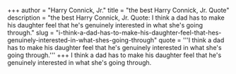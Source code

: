+++
author = "Harry Connick, Jr."
title = "the best Harry Connick, Jr. Quote"
description = "the best Harry Connick, Jr. Quote: I think a dad has to make his daughter feel that he's genuinely interested in what she's going through."
slug = "i-think-a-dad-has-to-make-his-daughter-feel-that-hes-genuinely-interested-in-what-shes-going-through"
quote = '''I think a dad has to make his daughter feel that he's genuinely interested in what she's going through.'''
+++
I think a dad has to make his daughter feel that he's genuinely interested in what she's going through.
